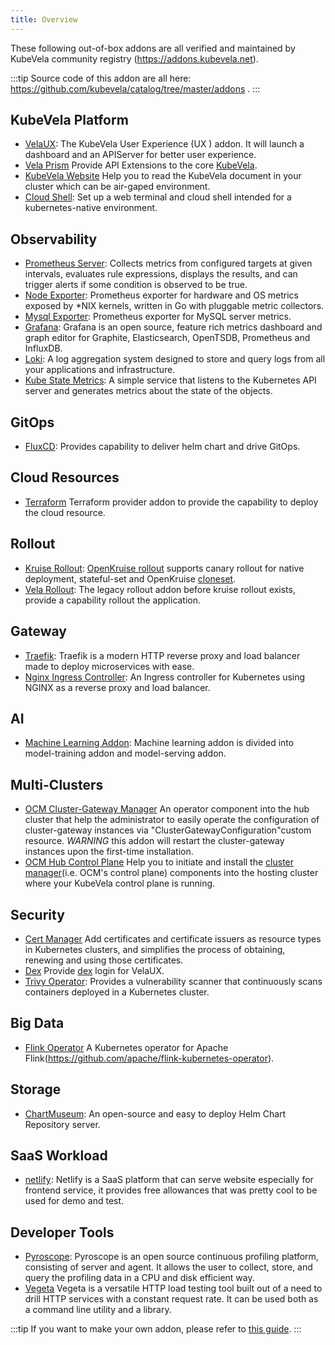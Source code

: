```yaml
---
title: Overview
---
```


These following out-of-box addons are all verified and maintained by KubeVela community registry (https://addons.kubevela.net).

:::tip
Source code of this addon are all here: https://github.com/kubevela/catalog/tree/master/addons .
:::

## KubeVela Platform

* [VelaUX](./velaux): The KubeVela User Experience (UX ) addon. It will launch a dashboard and an APIServer for better user experience.
* [Vela Prism](./vela-prism) Provide API Extensions to the core [KubeVela](https://github.com/kubevela/kubevela).
* [KubeVela Website](./kubevela-io) Help you to read the KubeVela document in your cluster which can be air-gaped environment.
* [Cloud Shell](../../tutorials/cloud-shell): Set up a web terminal and cloud shell intended for a kubernetes-native environment.

## Observability

* [Prometheus Server](../../platform-engineers/operations/observability): Collects metrics from configured targets at given intervals, evaluates rule expressions, displays the results, and can trigger alerts if some condition is observed to be true.
* [Node Exporter](../../platform-engineers/operations/observability): Prometheus exporter for hardware and OS metrics exposed by *NIX kernels, written in Go with pluggable metric collectors.
* [Mysql Exporter](./mysql-exporter): Prometheus exporter for MySQL server metrics.
* [Grafana](../../platform-engineers/operations/observability): Grafana is an open source, feature rich metrics dashboard and graph editor for Graphite, Elasticsearch, OpenTSDB, Prometheus and InfluxDB.
* [Loki](../../platform-engineers/operations/o11y/logging): A log aggregation system designed to store and query logs from all your applications and infrastructure.
* [Kube State Metrics](../../platform-engineers/operations/observability): A simple service that listens to the Kubernetes API server and generates metrics about the state of the objects.

## GitOps

* [FluxCD](./fluxcd): Provides capability to deliver helm chart and drive GitOps.

## Cloud Resources

* [Terraform](./terraform) Terraform provider addon to provide the capability to deploy the cloud resource.


## Rollout

* [Kruise Rollout](./kruise-rollout): [OpenKruise rollout](https://github.com/openkruise/rollouts) supports canary rollout for native deployment, stateful-set and OpenKruise [cloneset](https://openkruise.io/docs/user-manuals/cloneset/).
* [Vela Rollout](./rollout): The legacy rollout addon before kruise rollout exists, provide a capability rollout the application.

## Gateway

* [Traefik](./traefik): Traefik is a modern HTTP reverse proxy and load balancer made to deploy microservices with ease.
* [Nginx Ingress Controller](./nginx-ingress-controller): An Ingress controller for Kubernetes using NGINX as a reverse proxy and load balancer.

## AI

* [Machine Learning Addon](./ai): Machine learning addon is divided into model-training addon and model-serving addon.

## Multi-Clusters

* [OCM Cluster-Gateway Manager](./ocm-gateway-manager-addon) An operator component into the hub cluster that help the administrator to easily operate the configuration of cluster-gateway instances via "ClusterGatewayConfiguration"custom resource. *WARNING* this addon will restart the cluster-gateway instances upon the first-time installation.
* [OCM Hub Control Plane](./ocm-hub-control-plane) Help you to initiate and install the [cluster manager](https://open-cluster-management.io/getting-started/core/cluster-manager/)(i.e. OCM's control plane) components into the hosting cluster where your KubeVela control plane is running.

## Security

* [Cert Manager](./cert-manager) Add certificates and certificate issuers as resource types in Kubernetes clusters, and simplifies the process of obtaining, renewing and using those certificates.
* [Dex](./dex) Provide [dex](https://github.com/dexidp/dex) login for VelaUX.
* [Trivy Operator](./trivy-operator): Provides a vulnerability scanner that continuously scans containers deployed in a Kubernetes cluster.

## Big Data

* [Flink Operator](./flink-kubernetes-operator) A Kubernetes operator for Apache Flink(https://github.com/apache/flink-kubernetes-operator).

## Storage

* [ChartMuseum](./chartmuseum): An open-source and easy to deploy Helm Chart Repository server.

## SaaS Workload

* [netlify](./netlify): Netlify is a SaaS platform that can serve website especially for frontend service, it provides free allowances that was pretty cool to be used for demo and test.

## Developer Tools

* [Pyroscope](./pyroscope): Pyroscope is an open source continuous profiling platform, consisting of server and agent. It allows the user to collect, store, and query the profiling data in a CPU and disk efficient way.
* [Vegeta](./vegeta) Vegeta is a versatile HTTP load testing tool built out of a need to drill HTTP services with a constant request rate. It can be used both as a command line utility and a library.


:::tip
If you want to make your own addon, please refer to [this guide](../../platform-engineers/addon/intro.md).
:::